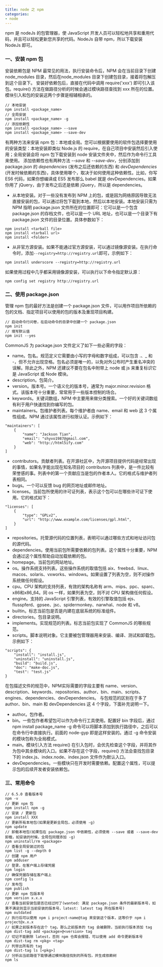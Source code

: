 ```yaml
---
title: node 之 npm
categories:
- node
---
```

npm 是 nodeJs 的包管理器，使 JavaScript 开发人员可以轻松地共享和重用代码，并且可以轻松更新您共享的代码。NodeJs 自带 npm，所以下载安装 NodeJs 即可。
<!--more-->
### 一、安装 npm 包
安装依赖包是 NPM 最常见的用法，执行安装命令后，NPM 会在当前目录下创建 node_modules 目录，然后在node_modules 目录下创建包目录，接着将包解压到这个目录下。
安装好依赖包后，直接在代码中调用 require('xxx') 即可引入该包。require() 方法在做路径分析的时候会通过模块路径查找到 xxx 所在的位置。模块引入和包的安装这两个步骤是相辅相承的。
```
// 本地安装
npm install <package_name>
// 全局安装
npm install <package_name> -g
// 添加依赖性
npm install <package_name> --save
npm install <package_name> --save-dev
```
有两种方法来安装 npm 包：本地或全局。您可以根据要使用的软件包选择要使用的安装类型：本地安装即类似 Node.js 的 require，在自己项目中安装然后引入使用；全局安装会将 npm 包下载安装到 node 安装文件夹中，然后作为命令行工具来使用。
添加依赖性也有两种方法 *--save* 和 *--save-dev*，分别添加到 package.json 的 *dependencies* (发布之后还依赖的东西) 和 *devDependencies* (开发时候依赖的东西)，具体使用哪个，取决于如何使用这种依赖性。比如，你写 ES6 代码，如果你想编译成 ES5 发布那么 babel 就是 devDependencies。如果你用了 jQuery，由于发布之后还是依赖 jQuery，所以是 dependencies。
- 从本地安装。对于一些没有发布到 NPM 上的包，或是因为网络原因导致无法直接安装的包，可以通过将包下载到本地，然后以本地安装。本地安装只需为 NPM 指明 package.json 文件所在的位置即可：它可以是一个包含 package.json 的存档文件，也可以是一个 URL 地址，也可以是一个目录下有 package.json 文件的目录位置。具体参数如下：

```
npm install <tarball file>
npm install <tarball url>
npm install <folder>
```
- 从非官方源安装。如果不能通过官方源安装，可以通过镜像源安装。在执行命令时，添加`--registry=http://registry.url`即可，示例如下：

```
npm install underscore --registry=http://registry.url
```
如果使用过程中几乎都采用镜像源安装，可以执行以下命令指定默认源：
```
npm config set registry http://registry.url 
```
### 二、使用 package.json
管理 npm 包的最好方法是创建一个 package.json 文件，可以用作项目所依赖的包的文档、指定项目可以使用的包的版本及重现项目构建。
````
// 启动命令行问卷，在启动命令的目录中创建一个 package.json
npm init
// 填写默认值
npm init --yes
````
CommonJS 为 package.json 文件定义了如下一些必需的字段：
- name。包名。规范定义它需要由小写的字母和数字组成，可以包含 .、_ 和 -，但不允许出现空格。包名必须是唯一的，以免对外公布时产生重名冲突的误解。除此之外，NPM 还建议不要在包名中附带上 node 或 js 来重复标识它是 JavaScript 或 Node 模块。
- description。包简介。
- version。版本号。一个语义化的版本号，通常为 major.minor.revision 格式。该版本号十分重要，常常用于一些版本控制的场合。
- keywords。关键词数组，NPM 中主要用来做分类搜索。一个好的关键词数组有利于用户快速找到你编写的包。
- maintainers。包维护者列表。每个维护者由 name、email 和 web 这 3 个属性组成。NPM 通过该属性进行权限认证。示例如下：
```
"maintainers": [
    {
        "name": "Jackson Tian",
        "email": "shyvo1987@gmail.com",
        "web": "http://html5ify.com"
    }
]
```
- contributors。贡献者列表。在开源社区中，为开源项目提供代码是经常出现的事情，如果名字能出现在知名项目的 contributors 列表中，是一件比较有荣誉感的事。列表中的第一个贡献应当是包的作者本人。它的格式与维护者列表相同。
- bugs。一个可以反馈 bug 的网页地址或邮件地址。
- licenses。当前包所使用的许可证列表，表示这个包可以在哪些许可证下使用。它的格式如下：
```
"licenses": [
    {
        "type": "GPLv2",
        "url": "http://www.example.com/licenses/gpl.html",
    }
]
```
- repositories。托管源代码的位置列表，表明可以通过哪些方式和地址访问包的源代码。
- dependencies。使用当前包所需要依赖的包列表。这个属性十分重要，NPM 会通过这个属性帮助自动加载依赖的包。
- homepage。当前包的网站地址。
- os。操作系统支持列表。这些操作系统的取值包括 aix、freebsd、linux、macos、solaris、vxworks、windows。如果设置了列表为空，则不对操作系统做任何假设。
- cpu。CPU 架构的支持列表，有效的架构名称有 arm、mips、ppc、sparc、x86和x86_64。同 os 一样，如果列表为空，则不对 CPU 架构做任何假设。
- engine。支持的 JavaScript 引擎列表，有效的引擎取值包括 ejs、flusspferd、gpsee、jsc、spidermonkey、narwhal、node 和 v8。
- builtin。标志当前包是否是内建在底层系统的标准组件。
- directories。包目录说明。
- implements。实现规范的列表。标志当前包实现了 CommonJS 的哪些规范。
- scripts。脚本说明对象。它主要被包管理器用来安装、编译、测试和卸载包。示例如下：
```
"scripts": { 
    "install": "install.js",
    "uninstall": "uninstall.js",
    "build": "build.js",
    "doc": "make-doc.js",
    "test": "test.js"
}
```
在包描述文件的规范中，NPM实际需要的字段主要有 name、version、description、keywords、repositories、author、bin、main、scripts、engines、dependencies、devDependencies。
与包规范的区别在于多了 author、bin、main 和 devDependencies 这 4 个字段，下面补充说明一下。
- author。包作者。
- bin。一些包作者希望包可以作为命令行工具使用。配置好 bin 字段后，通过npm install package_name -g 命令可以将脚本添加到执行路径中，之后可以在命令行中直接执行。前面的 node-gyp 即是这样安装的。通过 -g 命令安装的模块包称为全局模式。
- main。模块引入方法 require() 在引入包时，会优先检查这个字段，并将其作为包中其余模块的入口。如果不存在这个字段，require() 方法会查找包目录下的 index.js、index.node、index.json 文件作为默认入口。
- devDependencies。一些模块只在开发时需要依赖。配置这个属性，可以提示包的后续开发者安装依赖包。

### 三、常用命令
````
// 6.5.0 查看版本号
npm -v
// 更新 npm 包
npm install npm -g
// 安装 / 更新包
npm install XXX
// 更新所有本地包(如果是更新全局包，必须使用 -g)
npm update
// 卸载本地包(如果包在 package.json 中依赖性，必须使用 --save 或者 --save-dev 卸载，如安装的时候，全局包同理添加 -g)
npm uninstall/rm <package>
// 查看全局安装过的包
npm list -g --depth 0
// 创建 npm 用户
npm adduser
// 登录，在客户端上存储凭据
npm login
// 确保凭据存储在客户端上
npm config ls
// 发布包
npm publish
// 更新 npm 包版本号
npm version x.x.x
// 查看当前安装包是否已经过时了(wanted: 满足 package.json 条件的最新版本号，如果不满足则显示当前安装的版本号，latest: latest tag 所在版本号)
npm outdated
// 执行后可以使用 npm i project-name@tag 来安装这个版本，这等价于 npm i project@x.x.x
// 如果之前版本存在这个 tag，那么之前版本的 tag 会被删除，当前执行版本添加 tag
npm dist-tag add <package>@<version> tag
// 切记不能删除 latest，否则 npm 仓库会报错，可以使用 add 命令更新版本号
npm dist-tag rm <pkg> <tag>
// 列举出所有的 tag
npm dist-tag ls [<pkg>]
// 分析出当前路径下能够通过模块路径找到的所有包，并生成依赖树
npm ls
````